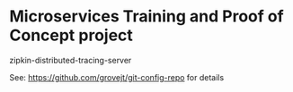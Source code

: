 # Microservices Training and Proof of Concept project

zipkin-distributed-tracing-server

See: https://github.com/grovejt/git-config-repo for details